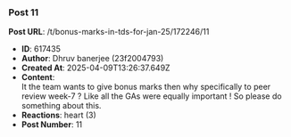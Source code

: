 ### Post 11
**Post URL**: /t/bonus-marks-in-tds-for-jan-25/172246/11
- **ID**: 617435
- **Author**: Dhruv banerjee (23f2004793)
- **Created At**: 2025-04-09T13:26:37.649Z
- **Content**:  
  It the team wants to give bonus marks then why specifically to peer review week-7 ? Like all the GAs were equally important ! So please do something about this.
- **Reactions**: heart (3)
- **Post Number**: 11

